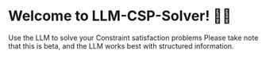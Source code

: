# Welcome to LLM-CSP-Solver! 🚀🤖
Use the LLM to solve your Constraint satisfaction problems
Please take note that this is beta, and the LLM works best with structured information.
